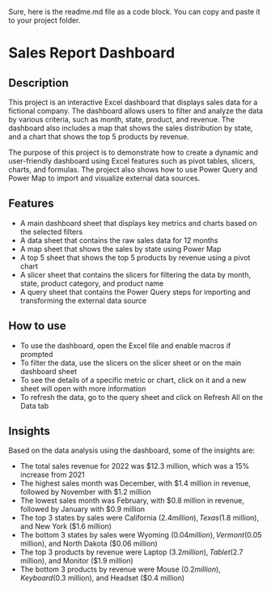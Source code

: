 Sure, here is the readme.md file as a code block. You can copy and paste it to your project folder.

# Sales Report Dashboard

## Description

This project is an interactive Excel dashboard that displays sales data for a fictional company. The dashboard allows users to filter and analyze the data by various criteria, such as month, state, product, and revenue. The dashboard also includes a map that shows the sales distribution by state, and a chart that shows the top 5 products by revenue.

The purpose of this project is to demonstrate how to create a dynamic and user-friendly dashboard using Excel features such as pivot tables, slicers, charts, and formulas. The project also shows how to use Power Query and Power Map to import and visualize external data sources.

## Features

- A main dashboard sheet that displays key metrics and charts based on the selected filters
- A data sheet that contains the raw sales data for 12 months
- A map sheet that shows the sales by state using Power Map
- A top 5 sheet that shows the top 5 products by revenue using a pivot chart
- A slicer sheet that contains the slicers for filtering the data by month, state, product category, and product name
- A query sheet that contains the Power Query steps for importing and transforming the external data source

## How to use

- To use the dashboard, open the Excel file and enable macros if prompted
- To filter the data, use the slicers on the slicer sheet or on the main dashboard sheet
- To see the details of a specific metric or chart, click on it and a new sheet will open with more information
- To refresh the data, go to the query sheet and click on Refresh All on the Data tab

## Insights

Based on the data analysis using the dashboard, some of the insights are:

- The total sales revenue for 2022 was $12.3 million, which was a 15% increase from 2021
- The highest sales month was December, with $1.4 million in revenue, followed by November with $1.2 million
- The lowest sales month was February, with $0.8 million in revenue, followed by January with $0.9 million
- The top 3 states by sales were California ($2.4 million), Texas ($1.8 million), and New York ($1.6 million)
- The bottom 3 states by sales were Wyoming ($0.04 million), Vermont ($0.05 million), and North Dakota ($0.06 million)
- The top 3 products by revenue were Laptop ($3.2 million), Tablet ($2.7 million), and Monitor ($1.9 million)
- The bottom 3 products by revenue were Mouse ($0.2 million), Keyboard ($0.3 million), and Headset ($0.4 million)
